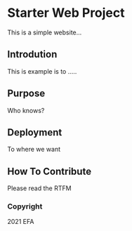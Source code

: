 # Starter Web Project
This is a simple website...

## Introdution
This is example is to .....

## Purpose
Who knows?

## Deployment
To where we want

## How To Contribute
Please read the RTFM

### Copyright
2021 EFA